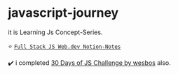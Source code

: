 # javascript-journey
it is Learning Js Concept-Series.

⭐ [`Full Stack JS Web.dev Notion-Notes`](https://nileshnama-webdev.notion.site/Full-Stack-JS-Web-dev-e8b6b0918e0445c482795617346340ae)

✔️ i completed [30 Days of JS Challenge by wesbos](https://github.com/NileshNama/JavaScript30-days-Challenge) also.



